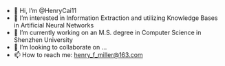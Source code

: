 - 👋 Hi, I’m @HenryCai11
- 👀 I’m interested in Information Extraction and utilizing Knowledge Bases in Artificial Neural Networks
- 🌱 I’m currently working on an M.S. degree in Computer Science in Shenzhen University
- 💞️ I’m looking to collaborate on ...
- 📫 How to reach me: henry_f_miller@163.com

<!---
HenryCai11/HenryCai11 is a ✨ special ✨ repository because its `README.md` (this file) appears on your GitHub profile.
You can click the Preview link to take a look at your changes.
--->
